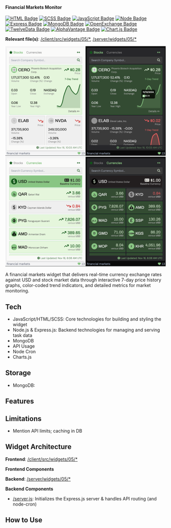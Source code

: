 #### Financial Markets Monitor

[![HTML Badge](https://img.shields.io/badge/HTML-87C482)](https://github.com/aniqatc/playground)
[![SCSS Badge](https://img.shields.io/badge/SCSS-87C482)](https://github.com/aniqatc/playground)
[![JavaScript Badge](https://img.shields.io/badge/JavaScript-87C482)](https://github.com/aniqatc/playground)
[![Node Badge](https://img.shields.io/badge/Node-87C482)](https://github.com/aniqatc/playground)
[![Express Badge](https://img.shields.io/badge/Express-87C482)](https://github.com/aniqatc/playground)
[![MongoDB Badge](https://img.shields.io/badge/MongoDB-87C482)](https://github.com/aniqatc/playground)
[![OpenExchange Badge](https://img.shields.io/badge/OpenExchange%20API-87C482)](https://github.com/aniqatc/playground)
[![TwelveData Badge](https://img.shields.io/badge/TwelveData%20API-87C482)](https://github.com/aniqatc/playground)
[![AlphaVantage Badge](https://img.shields.io/badge/Alpha%20Vantage%20API-87C482)](https://github.com/aniqatc/playground)
[![Chart.js Badge](https://img.shields.io/badge/Chartjs-87C482)](https://github.com/aniqatc/playground)


**Relevant file(s)**: [/client/src/widgets/05/\*](../../client/src/widgets/05/), [/server/widgets/05/\*](../../server/widgets/05/)

<a href="https://playground.aniqa.dev/"><img src="/docs/screenshots/widget-05_v1-1.png"></a>
<a href="https://playground.aniqa.dev/"><img src="/docs/screenshots/widget-05_v1-2.png"></a>

A financial markets widget that delivers real-time currency exchange rates against USD and stock market data through interactive 7-day price history graphs, color-coded trend indicators, and detailed metrics for market monitoring.


## Tech

- JavaScript/HTML/SCSS: Core technologies for building and styling the widget
- Node.js & Express.js: Backend technologies for managing and serving task data
- MongoDB
- API Usage
- Node Cron
- Charts.js

## Storage

- MongoDB: 

## Features

## Limitations

- Mention API limits; caching in DB

## Widget Architecture

**Frontend**: [/client/src/widgets/05/\*](../../client/src/widgets/05/)

**Frontend Components**

**Backend**: [/server/widgets/05/\*](../../server/widgets/05/)

**Backend Components**

- [/server.js](/server.js): Initializes the Express.js server & handles API routing (and node-cron)

## How to Use

